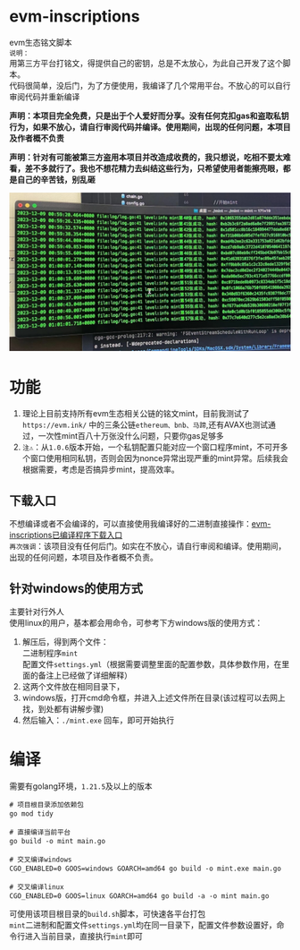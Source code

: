 # evm-inscriptions
evm生态铭文脚本  
`说明：`  
用第三方平台打铭文，得提供自己的密钥，总是不太放心，为此自己开发了这个脚本。  
代码很简单，没后门，为了方便使用，我编译了几个常用平台。不放心的可以自行审阅代码并重新编译

**声明：本项目完全免费，只是出于个人爱好而分享。没有任何克扣gas和盗取私钥行为，如果不放心，请自行审阅代码并编译。使用期间，出现的任何问题，本项目及作者概不负责**

**声明：针对有可能被第三方盗用本项目并改造成收费的，我只想说，吃相不要太难看，差不多就行了。我也不想花精力去纠结这些行为，只希望使用者能擦亮眼，都是自己的辛苦钱，别乱砸**

![示例](/example.jpg)

# 功能
1. 理论上目前支持所有evm生态相关公链的铭文mint，目前我测试了`https://evm.ink/` 中的三条公链`ethereum、bnb、马蹄`,还有AVAX也测试通过，一次性mint百八十万张没什么问题，只要你gas足够多
2. `注⚠️`：从`1.0.6`版本开始，一个私钥配置只能对应一个窗口程序mint，不可开多个窗口使用相同私钥，否则会因为nonce异常出现严重的mint异常。后续我会根据需要，考虑是否搞异步mint，提高效率。

## 下载入口
不想编译或者不会编译的，可以直接使用我编译好的二进制直接操作：[evm-inscriptions已编译程序下载入口](https://github.com/bitxx/evm-inscriptions/releases)  
`再次强调`：该项目没有任何后门。如实在不放心，请自行审阅和编译。使用期间，出现的任何问题，本项目及作者概不负责。  

## 针对windows的使用方式
主要针对行外人  
使用linux的用户，基本都会用命令，可参考下方windows版的使用方式：
1. 解压后，得到两个文件：  
   二进制程序`mint`  
   配置文件`settings.yml`（根据需要调整里面的配置参数，具体参数作用，在里面的备注上已经做了详细解释）
2. 这两个文件放在相同目录下，
3. windows版，打开cmd命令框，并进入上述文件所在目录(该过程可以去网上找，到处都有讲解步骤)
4. 然后输入：`./mint.exe` 回车，即可开始执行

# 编译
需要有golang环境，`1.21.5`及以上的版本

```shell
# 项目根目录添加依赖包
go mod tidy

# 直接编译当前平台
go build -o mint main.go

# 交叉编译windows
CGO_ENABLED=0 GOOS=windows GOARCH=amd64 go build -o mint.exe main.go

# 交叉编译linux
CGO_ENABLED=0 GOOS=linux GOARCH=amd64 go build -a -o mint main.go
```
可使用该项目根目录的`build.sh`脚本，可快速各平台打包  
`mint`二进制和配置文件`settings.yml`均在同一目录下，配置文件参数设置好，命令行进入当前目录，直接执行`mint`即可


